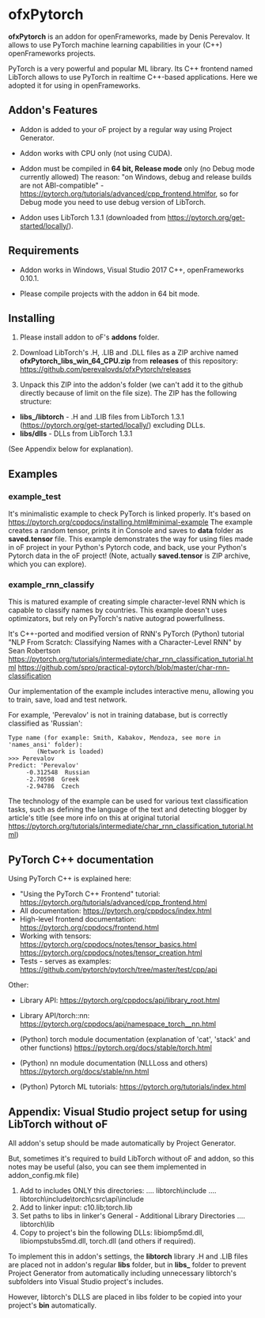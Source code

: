 # ofxPytorch

**ofxPytorch** is an addon for openFrameworks, made by Denis Perevalov.
It allows to use PyTorch machine learning capabilities in your (C++) openFrameworks projects. 

PyTorch is a very powerful and popular ML library. Its C++ frontend named LibTorch allows 
to use PyTorch in realtime C++-based applications. Here we adopted it for using in openFrameworks.

## Addon's Features

* Addon is added to your oF project by a regular way using Project Generator.

* Addon works with CPU only (not using CUDA).

* Addon must be compiled in **64 bit, Release mode** only (no Debug mode currently allowed)
The reason: "on Windows, debug and release builds are not ABI-compatible" - https://pytorch.org/tutorials/advanced/cpp_frontend.htmlfor,
so for Debug mode you need to use debug version of LibTorch.

* Addon uses LibTorch 1.3.1 (downloaded from https://pytorch.org/get-started/locally/).



## Requirements

* Addon works in Windows, Visual Studio 2017 C++, openFrameworks 0.10.1.

* Please compile projects with the addon in 64 bit mode.

## Installing

1. Please install addon to oF's **addons** folder.

2. Download LibTorch's .H, .LIB and .DLL files as a ZIP archive named **ofxPytorch_libs_win_64_CPU.zip**
from **releases** of this repository: https://github.com/perevalovds/ofxPytorch/releases

3. Unpack this ZIP into the addon's folder (we can't add it to the github directly because of limit on the file size).
The ZIP has the following structure:
* **libs_/libtorch** - .H and .LIB files from LibTorch 1.3.1 (https://pytorch.org/get-started/locally/) excluding DLLs.
* **libs/dlls** - DLLs from LibTorch 1.3.1

(See Appendix below for explanation).


## Examples

### example_test
It's minimalistic example to check PyTorch is linked properly. 
It's based on https://pytorch.org/cppdocs/installing.html#minimal-example
The example creates a random tensor, prints it in Console and saves to **data** folder as **saved.tensor** file.
This example demonstrates the way for using files made in oF project in your Python's Pytorch code, 
and back, use your Python's Pytorch data in the oF project!
(Note, actually **saved.tensor** is ZIP archive, which you can explore).

### example_rnn_classify
This is matured example of creating simple character-level RNN 
which is capable to classify names by countries. This example doesn't uses optimizators,
but rely on PyTorch's native autograd powerfullness.

It's C++-ported and modified version of RNN's PyTorch (Python) tutorial  
"NLP From Scratch: Classifying Names with a Character-Level RNN" by Sean Robertson
https://pytorch.org/tutorials/intermediate/char_rnn_classification_tutorial.html
https://github.com/spro/practical-pytorch/blob/master/char-rnn-classification

Our implementation of the example includes interactive menu, 
allowing you to train, save, load and test network.

For example, 'Perevalov' is not in training database, but is correctly classified as 'Russian':

```
Type name (for example: Smith, Kabakov, Mendoza, see more in 'names_ansi' folder):
        (Network is loaded)
>>> Perevalov
Predict: 'Perevalov'
     -0.312548  Russian
     -2.70598  Greek
     -2.94786  Czech
```

The technology of the example can be used for various text classification tasks,
such as defining the language of the text and detecting blogger by article's title
(see more info on this at original tutorial https://pytorch.org/tutorials/intermediate/char_rnn_classification_tutorial.html)


## PyTorch C++ documentation 

Using PyTorch C++ is explained here: 
* "Using the PyTorch C++ Frontend" tutorial: https://pytorch.org/tutorials/advanced/cpp_frontend.html
* All documentation: https://pytorch.org/cppdocs/index.html
* High-level frontend documentation: https://pytorch.org/cppdocs/frontend.html
* Working with tensors: https://pytorch.org/cppdocs/notes/tensor_basics.html
https://pytorch.org/cppdocs/notes/tensor_creation.html
* Tests - serves as examples: https://github.com/pytorch/pytorch/tree/master/test/cpp/api

Other:
* Library API: https://pytorch.org/cppdocs/api/library_root.html
* Library API/torch::nn: https://pytorch.org/cppdocs/api/namespace_torch__nn.html
* (Python) torch module documentation (explanation of 'cat', 'stack' and other functions) https://pytorch.org/docs/stable/torch.html

* (Python) nn module documentation (NLLLoss and others) https://pytorch.org/docs/stable/nn.html

* (Python) Pytorch ML tutorials: https://pytorch.org/tutorials/index.html

## Appendix: Visual Studio project setup for using LibTorch without oF

All addon's setup should be made automatically by Project Generator.

But, sometimes it's required to build LibTorch without oF and addon, 
so this notes may be useful (also, you can see them implemented in addon_config.mk file)

1. Add to includes ONLY this directories: 
   .... libtorch\include
   .... libtorch\include\torch\csrc\api\include
2. Add to linker input:
     c10.lib;torch.lib    
3. Set paths to libs in linker's General - Additional Library Directories
   .... libtorch\lib
4. Copy to project's bin the following DLLs: libiomp5md.dll, libiompstubs5md.dll, torch.dll
(and others if required).

To implement this in addon's settings, the **libtorch** library .H and .LIB files
are placed not in addon's regular **libs** folder, 
but in **libs_** folder to prevent Project Generator from automatically including 
unnecessary libtorch's subfolders into Visual Studio project's includes.

However, libtorch's DLLS are placed in libs folder to be copied into your project's **bin** automatically.
